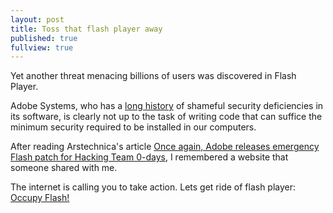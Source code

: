```yaml
---
layout: post
title: Toss that flash player away
published: true
fullview: true
---
```


Yet another threat menacing billions of users was discovered in Flash Player.

Adobe Systems, who has a [long history](https://helpx.adobe.com/security.html) of shameful security deficiencies in its software, is clearly not up to the task of writing code that can suffice the minimum security required to be installed in our computers. 

After reading Arstechnica's article [Once again, Adobe releases emergency Flash patch for Hacking Team 0-days](http://arstechnica.com/security/2015/07/once-again-adobe-releases-emergency-flash-patch-for-hacking-team-0-days/), I remembered a website that someone shared with me.


The internet is calling you to take action. Lets get ride of flash player: [Occupy Flash!](http://occupyflash.org)
